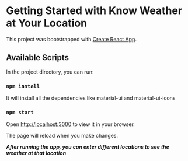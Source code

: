 # Getting Started with Know Weather at Your Location

This project was bootstrapped with [Create React App](https://github.com/facebook/create-react-app).

## Available Scripts

In the project directory, you can run:

### `npm install`

It will install all the dependencies like material-ui and material-ui-icons

### `npm start`

Open [http://localhost:3000](http://localhost:3000) to view it in your browser.

The page will reload when you make changes.

**_After running the app, you can enter different locations to see the weather at that location_**
